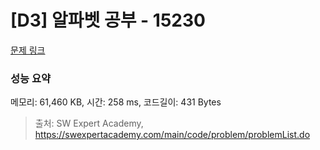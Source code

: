 # [D3] 알파벳 공부 - 15230 

[문제 링크](https://swexpertacademy.com/main/code/problem/problemDetail.do?contestProbId=AYLnMQT6vPADFATf) 

### 성능 요약

메모리: 61,460 KB, 시간: 258 ms, 코드길이: 431 Bytes



> 출처: SW Expert Academy, https://swexpertacademy.com/main/code/problem/problemList.do